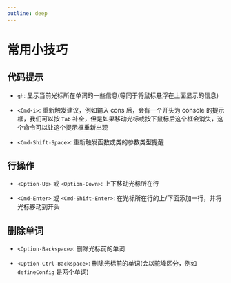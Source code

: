 ```yaml
---
outline: deep
---
```


# 常用小技巧

## 代码提示

- `gh`: 显示当前光标所在单词的一些信息(等同于将鼠标悬浮在上面显示的信息)

- `<Cmd-i>`: 重新触发建议，例如输入 cons 后，会有一个开头为 console 的提示框，我们可以按 `Tab` 补全，但是如果移动光标或按下鼠标后这个框会消失，这个命令可以让这个提示框重新出现

- `<Cmd-Shift-Space>`: 重新触发函数或类的参数类型提醒

## 行操作

- `<Option-Up>` 或 `<Option-Down>`: 上下移动光标所在行

- `<Cmd-Enter>` 或 `<Cmd-Shift-Enter>`: 在光标所在行的上/下面添加一行，并将光标移动到开头

## 删除单词

- `<Option-Backspace>`: 删除光标前的单词

- `<Option-Ctrl-Backspace>`: 删除光标前的单词(会以驼峰区分，例如 `defineConfig` 是两个单词)
